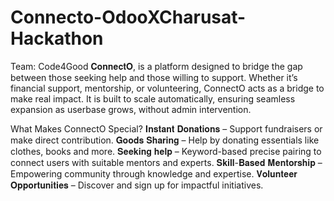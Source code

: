 # Connecto-OdooXCharusat-Hackathon
Team: Code4Good
𝐂𝐨𝐧𝐧𝐞𝐜𝐭𝐎, is a platform designed to bridge the gap between those seeking help and those willing to support. 
Whether it’s financial support, mentorship, or volunteering, ConnectO acts as a bridge to make real impact. 
It is built to scale automatically, ensuring seamless expansion as userbase grows, without admin intervention.

What Makes ConnectO Special?
𝐈𝐧𝐬𝐭𝐚𝐧𝐭 𝐃𝐨𝐧𝐚𝐭𝐢𝐨𝐧𝐬 – Support fundraisers or make direct contribution.
𝐆𝐨𝐨𝐝𝐬 𝐒𝐡𝐚𝐫𝐢𝐧𝐠 – Help by donating essentials like clothes, books and more.
𝐒𝐞𝐞𝐤𝐢𝐧𝐠 𝐡𝐞𝐥𝐩 – Keyword-based precise pairing to connect users with suitable mentors and experts.
𝐒𝐤𝐢𝐥𝐥-𝐁𝐚𝐬𝐞𝐝 𝐌𝐞𝐧𝐭𝐨𝐫𝐬𝐡𝐢𝐩 – Empowering community through knowledge and expertise.
𝐕𝐨𝐥𝐮𝐧𝐭𝐞𝐞𝐫 𝐎𝐩𝐩𝐨𝐫𝐭𝐮𝐧𝐢𝐭𝐢𝐞𝐬 – Discover and sign up for impactful initiatives.
